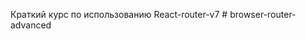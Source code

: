 Краткий курс по использованию React-router-v7
#   b r o w s e r - r o u t e r - a d v a n c e d  
 